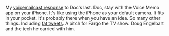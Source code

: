 My <a href="http://scripting.com/2020/01/13/daveToDoc.m4a">voicemailcast response</a> to Doc's last. Doc, stay with the Voice Memo app on your iPhone. It's like using the iPhone as your default camera. It fits in your pocket. It's probably there when you have an idea. So many other things.  Including <a href="http://scripting.com/2015/10/02/whatWouldAFatTweetLookLike.html">fat tweets</a>. A pitch for Fargo the TV show. Doug Engelbart and the tech he carried with him.
